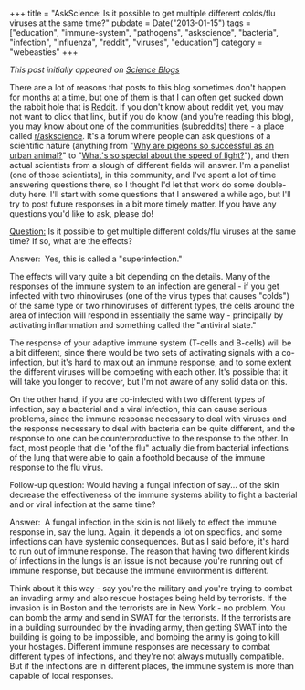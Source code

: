 +++
title = "AskScience: Is it possible to get multiple different colds/flu viruses at the same time?"
pubdate = Date("2013-01-15")
tags = ["education", "immune-system", "pathogens", "askscience", "bacteria", "infection", "influenza", "reddit", "viruses", "education"]
category = "webeasties"
+++

_This post initially appeared on [Science Blogs](http://scienceblogs.com/webeasties)_

There are a lot of reasons that posts to this blog sometimes don't happen for months at a time, but one of them is that I can often get sucked down the rabbit hole that is [Reddit](http://www.reddit.com). If you don't know about reddit yet, you may not want to click that link, but if you do know (and you're reading this blog), you may know about one of the communities (subreddits) there - a place called [r/askscience](www.reddit.com/r/askscience). It's a forum where people can ask questions of a scientific nature (anything from "[Why are pigeons so successful as an urban animal?](http://www.reddit.com/r/askscience/comments/16fv9y/why_are_pigeons_so_successful_as_an_urban_animal/)" to "[What's so special about the speed of light?](http://www.reddit.com/r/askscience/comments/16dlhh/whats_so_special_about_the_speed_of_light/)"), and then actual scientists from a slough of different fields will answer. I'm a panelist (one of those scientists), in this community, and I've spent a lot of time answering questions there, so I thought I'd let that work do some double-duty here. I'll start with some questions that I answered a while ago, but I'll try to post future responses in a bit more timely matter. If you have any questions you'd like to ask, please do!

[Question:](http://www.reddit.com/r/askscience/comments/1197q5/is_it_possible_to_get_multiple_different_coldsflu/) Is it possible to get multiple different colds/flu viruses at the same time? If so, what are the effects?

Answer: 
Yes, this is called a "superinfection."

The effects will vary quite a bit depending on the details. Many of the responses of the immune system to an infection are general - if you get infected with two rhinoviruses (one of the virus types that causes "colds") of the same type or two rhinoviruses of different types, the cells around the area of infection will respond in essentially the same way - principally by activating inflammation and something called the "antiviral state."

The response of your adaptive immune system (T-cells and B-cells) will be a bit different, since there would be two sets of activating signals with a co-infection, but it's hard to max out an immune response, and to some extent the different viruses will be competing with each other. It's possible that it will take you longer to recover, but I'm not aware of any solid data on this.

On the other hand, if you are co-infected with two different types of infection, say a bacterial and a viral infection, this can cause serious problems, since the immune response necessary to deal with viruses and the response necessary to deal with bacteria can be quite different, and the response to one can be counterproductive to the response to the other. In fact, most people that die "of the flu" actually die from bacterial infections of the lung that were able to gain a foothold because of the immune response to the flu virus.

Follow-up question: Would having a fungal infection of say... of the skin decrease the effectiveness of the immune systems ability to fight a bacterial and or viral infection at the same time?

Answer: 
A fungal infection in the skin is not likely to effect the immune response in, say the lung. Again, it depends a lot on specifics, and some infections can have systemic consequences. But as I said before, it's hard to run out of immune response. The reason that having two different kinds of infections in the lungs is an issue is not because you're running out of immune response, but because the immune environment is different.

Think about it this way - say you're the military and you're trying to combat an invading army and also rescue hostages being held by terrorists. If the invasion is in Boston and the terrorists are in New York - no problem. You can bomb the army and send in SWAT for the terrorists. If the terrorists are in a building surrounded by the invading army, then getting SWAT into the building is going to be impossible, and bombing the army is going to kill your hostages. Different immune responses are necessary to combat different types of infections, and they're not always mutually compatible. But if the infections are in different places, the immune system is more than capable of local responses.

      
  
